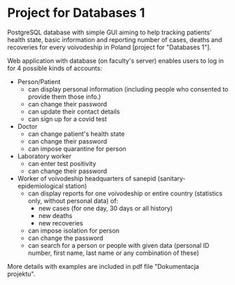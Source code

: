 # Project for Databases 1
PostgreSQL database with simple GUI aiming to help tracking patients' health state, basic information and reporting number of cases, deaths and recoveries for every voivodeship in Poland [project for "Databases 1"].

Web application with database (on faculty's server) enables users to log in for 4 possible kinds of accounts:
* Person/Patient
  - can display personal information (including people who consented to provide them those info.)
  - can change their password
  - can update their contact details
  - can sign up for a covid test 
* Doctor
  - can change patient's health state 
  - can change their password
  - can impose quarantine for person
* Laboratory worker
  - can enter test positivity
  - can change their password
* Worker of voivodeship headquarters of sanepid (sanitary-epidemiological station)
  - can display reports for one voivodeship or entire country (statistics only, without personal data) of:
    - new cases (for one day, 30 days or all history)
    - new deaths
    - new recoveries
  - can impose isolation for person
  - can change the password
  - can search for a person or people with given data (personal ID number, first name, last name or any combination of these)

More details with examples are included in pdf file "Dokumentacja projektu".
